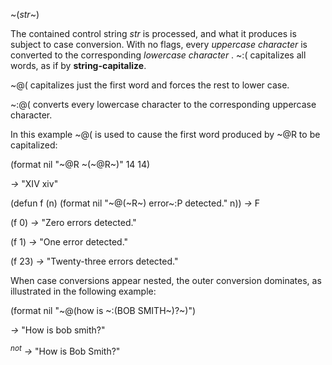  



~(*str*~) 



The contained control string *str* is processed, and what it produces is subject to case conversion. With no flags, every *uppercase character* is converted to the corresponding *lowercase character* . ~:( capitalizes all words, as if by **string-capitalize**. 



~@( capitalizes just the first word and forces the rest to lower case. 



~:@( converts every lowercase character to the corresponding uppercase character. 



In this example ~@( is used to cause the first word produced by ~@R to be capitalized: 



(format nil "~@R ~(~@R~)" 14 14) 



*→* "XIV xiv" 



(defun f (n) (format nil "~@(~R~) error~:P detected." n)) *→* F 



(f 0) *→* "Zero errors detected." 



(f 1) *→* "One error detected." 



(f 23) *→* "Twenty-three errors detected." 



When case conversions appear nested, the outer conversion dominates, as illustrated in the following example: 



(format nil "~@(how is ~:(BOB SMITH~)?~)") 



*→* "How is bob smith?" 



<i><sup>not</sup> →</i> "How is Bob Smith?" 



